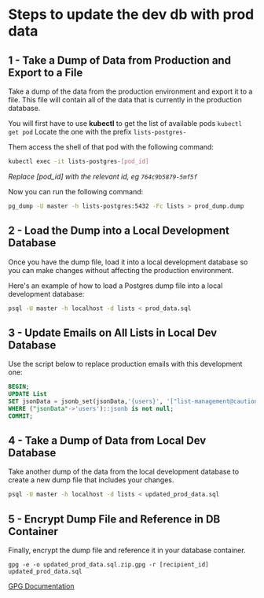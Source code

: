 # Steps to update the dev db with prod data


## 1 - Take a Dump of Data from Production and Export to a File

Take a dump of the data from the production environment and export it to a file. This file will contain all of the data that is currently in the production database.

You will first have to use **kubectl** to get the list of available pods `kubectl get pod`
Locate the one with the prefix `lists-postgres- `

Them access the shell of that pod with the following command:
```bash
kubectl exec -it lists-postgres-[pod_id]
```

_Replace [pod_id] with the relevant id, eg `764c9b5879-5mf5f`_

Now you can run the following command:

```bash
pg_dump -U master -h lists-postgres:5432 -Fc lists > prod_dump.dump
```

## 2 - Load the Dump into a Local Development Database

Once you have the dump file, load it into a local development database so you can make changes without affecting the production environment.

Here's an example of how to load a Postgres dump file into a local development database:

```bash
psql -U master -h localhost -d lists < prod_data.sql
```


## 3 - Update Emails on All Lists in Local Dev Database

Use the script below to replace production emails with this development one:

```sql
BEGIN;
UPDATE List
SET jsonData = jsonb_set(jsonData,'{users}', '["list-management@cautionyourblast.com"]')
WHERE ("jsonData"->'users')::jsonb is not null;
COMMIT;

```

## 4 - Take a Dump of Data from Local Dev Database

Take another dump of the data from the local development database to create a new dump file that includes your changes.

```bash
psql -U master -h localhost -d lists < updated_prod_data.sql
```

## 5 - Encrypt Dump File and Reference in DB Container

Finally, encrypt the dump file and reference it in your database container.

```
gpg -e -o updated_prod_data.sql.zip.gpg -r [recipient_id] updated_prod_data.sql
```

[GPG Documentation](https://www.gnupg.org/documentation/index.html)